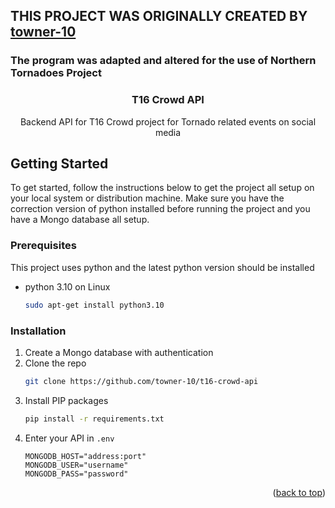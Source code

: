 ## THIS PROJECT WAS ORIGINALLY CREATED BY [towner-10](https://github.com/towner-10)
### The program was adapted and altered for the use of Northern Tornadoes Project

<div id="top"></div>

<div align="center">
  <h3 align="center">T16 Crowd API</h3>

  <p align="center">
    Backend API for T16 Crowd project for Tornado related events on social media
    <br />
  </p>
</div>

<!-- GETTING STARTED -->
## Getting Started

To get started, follow the instructions below to get the project all setup on your local system or distribution machine. Make sure you have the correction version of python installed before running the project and you have a Mongo database all setup.

### Prerequisites

This project uses python and the latest python version should be installed
* python 3.10 on Linux
    ```sh
    sudo apt-get install python3.10
    ```

### Installation

1. Create a Mongo database with authentication
2. Clone the repo
    ```sh
    git clone https://github.com/towner-10/t16-crowd-api
    ```
3. Install PIP packages
    ```sh
    pip install -r requirements.txt
    ```
4. Enter your API in `.env`
    ```
    MONGODB_HOST="address:port"
    MONGODB_USER="username"
    MONGODB_PASS="password"
    ```

<p align="right">(<a href="#top">back to top</a>)</p>
